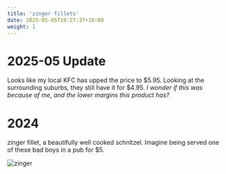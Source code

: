```yaml
---
title: 'zinger fillets'
date: 2025-05-05T19:27:37+10:00
weight: 1
---
```


# 2025-05 Update 
Looks like my local KFC has upped the price to $5.95. Looking at the surrounding suburbs, they still have it for $4.95. 
<i> I wonder if this was because of me, and the lower margins this product has?</i>

# 2024

zinger fillet, a beautifully well cooked schnitzel. Imagine being served one of these bad boys in a pub for $5. 

![zinger](../images/zinger2.png)
